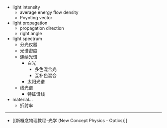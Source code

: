 - light intensity
    - average energy flow density
    - Poynting vector
- light propagation
    - propagation direction
    - right angle
- light spectrum
    - 分光仪器
    - 光谱密度
    - 连续光谱
        - 白光
            - 多色混合光
            - 互补色混合
        - 太阳光谱
    - 线光谱
        - 特征谱线
- material...
    - 折射率
- ---
- [[新概念物理教程-光学 (New Concept Physics - Optics)]]
